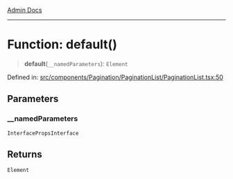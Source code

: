 [Admin Docs](/)

***

# Function: default()

> **default**(`__namedParameters`): `Element`

Defined in: [src/components/Pagination/PaginationList/PaginationList.tsx:50](https://github.com/PalisadoesFoundation/talawa-admin/blob/main/src/components/Pagination/PaginationList/PaginationList.tsx#L50)

## Parameters

### \_\_namedParameters

`InterfacePropsInterface`

## Returns

`Element`
